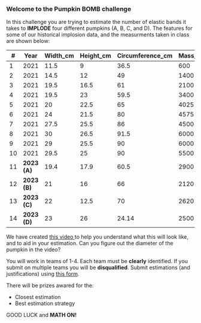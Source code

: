 ### Welcome to the Pumpkin BOMB challenge

In this challenge you are trying to estimate the number of elastic bands it takes to **IMPLODE** four different pumpkins (A, B, C, and D). The features for some of our historical implosion data, and the measurments taken in class are shown below: 

| #   | Year | Width_cm | Height_cm | Circumference_cm | Mass_g | State | Elastics |
| --- | ------- | -------- | --------- | ---------------- | ------ | ----- | -------- |
| 1   | 2021 | 11.5     | 9         | 36.5             | 600    | 1     | 247      |
| 2   | 2021 | 14.5     | 12        | 49               | 1400   | 1     | 373      |
| 3   | 2021 | 19.5     | 16.5      | 61               | 2100   | 0.4   | 68       |
| 4   | 2021 | 19.5     | 23        | 59.5             | 3400   | 1     | 239      |
| 5   | 2021 | 20       | 22.5      | 65               | 4025   | 1     | 285      |
| 6   | 2021 | 24       | 21.5      | 80               | 4575   | 1     | 214      |
| 7   | 2021 | 27.5     | 25.5      | 86               | 4500   | 1     | 174      |
| 8   | 2021 | 30       | 26.5      | 91.5             | 6000   | 0.8   | 184      |
| 9   | 2021 | 29       | 25.5      | 90               | 6000   | 1     | 231      |
| 10  | 2021 | 29.5     | 25        | 90               | 5500   | 1     | 189      |
| 11  | **2023 (A)**    | 19.4      |     17.9         | 60.5   |   2900  |   0.5   |     ?     |
| 12  | **2023 (B)**    | 21        |      16          |        66      |    2120    |    0.95  |     ?    |
| 13  | **2023 (C)**    |  22     |       12.5           |       70          |   2620     |  0.95     |      ?    |
| 14  | **2023 (D)**    | 23          |    26           |     24.14           |    2500   |    0.95   |    ?       |

We have created <a href="https://drive.google.com/file/d/1YJOabLfp-1xUdJ0rJRpUtZUwLfkyxJCw/view?usp=sharing"> this video </a> to help you understand what this will look like, and to aid in your estimation. Can you figure out the diameter of the pumpkin in the video? 

You will work in teams of 1-4. Each team must be **clearly** identified. If you submit on multiple teams you will be **disqualified**. Submit estimations (and justifications) using <a href="https://docs.google.com/forms/d/e/1FAIpQLSdbb49Eod9qU9B_Axrjmz5E3Vhc2kGWQwPJSGp3aAtS9RpWpw/viewform?usp=sf_link"> this form</a>.  

There will be prizes awared for the: 
* Closest estimation 
* Best estimation strategy 

GOOD LUCK and **MATH ON!** 

<!--
### RESULTS 
Check out <a href="https://drive.google.com/file/d/14eTkhJX0YxVpIDKtIBcO2I2xVMjszutn/view?usp=sharing"> this video</a>. --> 



